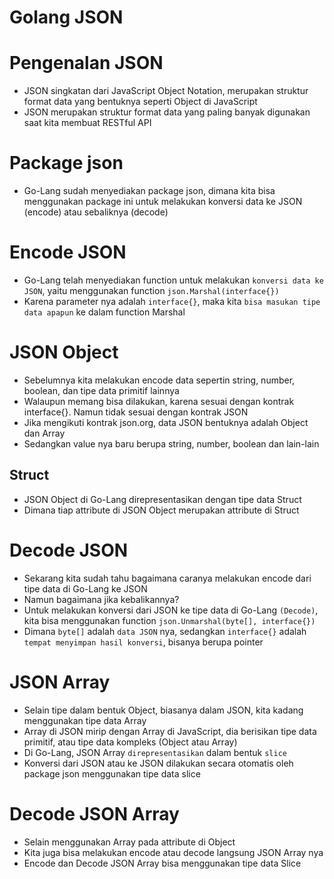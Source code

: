 # Golang JSON

# Pengenalan JSON

- JSON singkatan dari JavaScript Object Notation, merupakan struktur format data yang bentuknya seperti Object di JavaScript
- JSON merupakan struktur format data yang paling banyak digunakan saat kita membuat RESTful API

# Package json

- Go-Lang sudah menyediakan package json, dimana kita bisa menggunakan package ini untuk melakukan konversi data ke JSON (encode) atau sebaliknya (decode)

# Encode JSON

- Go-Lang telah menyediakan function untuk melakukan `konversi data ke JSON`, yaitu menggunakan function `json.Marshal(interface{})`
- Karena parameter nya adalah `interface{}`, maka kita `bisa masukan tipe data apapun` ke dalam function Marshal

# JSON Object

- Sebelumnya kita melakukan encode data sepertin string, number, boolean, dan tipe data primitif lainnya
- Walaupun memang bisa dilakukan, karena sesuai dengan kontrak interface{}. Namun tidak sesuai dengan kontrak JSON
- Jika mengikuti kontrak json.org, data JSON bentuknya adalah Object dan Array
- Sedangkan value nya baru berupa string, number, boolean dan lain-lain

## Struct

- JSON Object di Go-Lang direpresentasikan dengan tipe data Struct
- Dimana tiap attribute di JSON Object merupakan attribute di Struct

# Decode JSON

- Sekarang kita sudah tahu bagaimana caranya melakukan encode dari tipe data di Go-Lang ke JSON
- Namun bagaimana jika kebalikannya?
- Untuk melakukan konversi dari JSON ke tipe data di Go-Lang `(Decode)`, kita bisa menggunakan function `json.Unmarshal(byte[], interface{})`
- Dimana `byte[]` adalah `data JSON` nya, sedangkan `interface{}` adalah `tempat menyimpan hasil konversi`, bisanya berupa pointer

# JSON Array

- Selain tipe dalam bentuk Object, biasanya dalam JSON, kita kadang menggunakan tipe data Array
- Array di JSON mirip dengan Array di JavaScript, dia berisikan tipe data primitif, atau tipe data kompleks (Object atau Array)
- Di Go-Lang, JSON Array `direpresentasikan` dalam bentuk `slice`
- Konversi dari JSON atau ke JSON dilakukan secara otomatis oleh package json menggunakan tipe data slice

# Decode JSON Array

- Selain menggunakan Array pada attribute di Object
- Kita juga bisa melakukan encode atau decode langsung JSON Array nya
- Encode dan Decode JSON Array bisa menggunakan tipe data Slice
